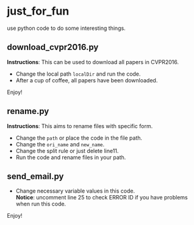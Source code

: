 # just_for_fun
use python code to do some interesting things.   

## download_cvpr2016.py
**Instructions**: This can be used to download all papers in CVPR2016.    
* Change the local path `localDir` and run the code.   
* After a cup of coffee, all papers have been downloaded.      

Enjoy!   

## rename.py
**Instructions**: This aims to rename files with specific form.   
* Change the `path` or place the code in the file path.   
* Change the `ori_name` and `new_name`.   
* Change the split rule or just delete line11.   
* Run the code and rename files in your path.        

## send_email.py
* Change necessary variable values in this code.   
**Notice**: uncomment line 25 to check ERROR ID if you have problems when run this code.

Enjoy!
